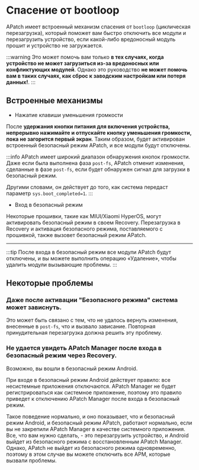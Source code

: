 # Спасение от bootloop

APatch имеет встроенный механизм спасения от `bootloop` (циклическая перезагрузка), который поможет вам быстро отключить все модули и перезагрузить устройство, если какой-либо вредоносный модуль прошит и устройство не загружается.

:::warning
Это может помочь вам только **в тех случаях, когда устройство не может загрузиться из-за вредоносных или конфликтующих модулей**. Однако это руководство **не может помочь вам в таких случаях, как сброс к заводским настройкам или потеря данных!**.
:::

## Встроенные механизмы

- Нажатие клавиши уменьшения громкости

После **удержания кнопки питания для включения устройства, непрерывно нажимайте и отпускайте кнопку уменьшения громкости, пока не загорится первый экран**. Таким образом, будет активирован встроенный безопасный режим APatch, и все модули будут отключены.

:::info
APatch имеет широкий диапазон обнаружения кнопок громкости. Даже если была выполнена фаза `post-fs`, APatch отменит изменения, сделанные в фазе `post-fs`, если будет обнаружен сигнал для загрузки в безопасный режим.

Другими словами, он действует до того, как система передаст параметр `sys.boot_completed=1`.
:::

- Вход в безопасный режим

Некоторые прошивки, такие как MIUI/Xiaomi HyperOS, могут активировать безопасный режим в своем Recovery. Перезагрузка в Recovery и активация безопасного режима, поставляемого с прошивкой, также вызовет безопасный режим APatch.

---

:::tip
После входа в безопасный режим все модули APatch будут отключены, и вы можете выполнить операцию «Удаление», чтобы удалить модули вызывающие проблемы.
:::

## Некоторые проблемы

### Даже после активации "Безопасного режима" система может зависнуть.

Это может быть связано с тем, что не удалось вернуть изменения, внесенные в `post-fs`, что и вызвало зависание. Повторная принудительная перезагрузка должна решить эту проблему.

### Не удается увидеть APatch Manager после входа в безопасный режим через Recovery.

Возможно, вы вошли в безопасный режим Android.

При входе в безопасный режим Android действует правило: все несистемные приложения отключаются. APatch Manager не будет регистрироваться как системное приложение, поэтому это правило приведет к отключению APatch Manager после входа в безопасный режим.

Такое поведение нормально, и оно показывает, что и безопасный режим Android, и безопасный режим APatch, работают нормально, если вы не закрепили APatch Manager в качестве системного приложения. Все, что вам нужно сделать, - это перезагрузить устройство, и Android выйдет из безопасного режима с восстановленным APatch Manager. Однако, APatch не выйдет из безопасного режима одновременно, поэтому в этом случае вы можете отключить все APM, которые вызвали проблемы.
